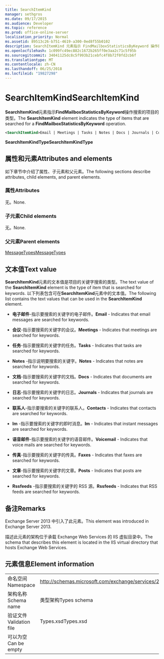 ```yaml
---
title: SearchItemKind
manager: sethgros
ms.date: 09/17/2015
ms.audience: Developer
ms.topic: reference
ms.prod: office-online-server
localization_priority: Normal
ms.assetid: 89513c26-b751-4619-a300-0ed8f55b0102
description: SearchItemKind 元素指示 FindMailboxStatisticsByKeyword 操作搜索的项目的类型。
ms.openlocfilehash: 1c099fc49ec882c1672b265ff0e3aa2c71c5f95b
ms.sourcegitcommit: 34041125dc8c5f993b21cebfc4f8b72f0fd2cb6f
ms.translationtype: MT
ms.contentlocale: zh-CN
ms.lasthandoff: 06/25/2018
ms.locfileid: "19827298"
---
```

# <a name="searchitemkind"></a><span data-ttu-id="6e23a-103">SearchItemKind</span><span class="sxs-lookup"><span data-stu-id="6e23a-103">SearchItemKind</span></span>

<span data-ttu-id="6e23a-104">**SearchItemKind**元素指示**FindMailboxStatisticsByKeyword**操作搜索的项目的类型。</span><span class="sxs-lookup"><span data-stu-id="6e23a-104">The **SearchItemKind** element indicates the type of items that are searched for a **FindMailboxStatisticsByKeyword** operation.</span></span> 
  
```XML
<SearchItemKind>Email | Meetings | Tasks | Notes | Docs | Journals | Contacts | Im | Voicemail | Faxes | Posts | Rssfeeds</SearchItemKind>
```

 <span data-ttu-id="6e23a-105">**SearchItemKindType**</span><span class="sxs-lookup"><span data-stu-id="6e23a-105">**SearchItemKindType**</span></span>
## <a name="attributes-and-elements"></a><span data-ttu-id="6e23a-106">属性和元素</span><span class="sxs-lookup"><span data-stu-id="6e23a-106">Attributes and elements</span></span>

<span data-ttu-id="6e23a-107">如下章节中介绍了属性、子元素和父元素。</span><span class="sxs-lookup"><span data-stu-id="6e23a-107">The following sections describe attributes, child elements, and parent elements.</span></span>
  
### <a name="attributes"></a><span data-ttu-id="6e23a-108">属性</span><span class="sxs-lookup"><span data-stu-id="6e23a-108">Attributes</span></span>

<span data-ttu-id="6e23a-109">无。</span><span class="sxs-lookup"><span data-stu-id="6e23a-109">None.</span></span>
  
### <a name="child-elements"></a><span data-ttu-id="6e23a-110">子元素</span><span class="sxs-lookup"><span data-stu-id="6e23a-110">Child elements</span></span>

<span data-ttu-id="6e23a-111">无。</span><span class="sxs-lookup"><span data-stu-id="6e23a-111">None.</span></span>
  
### <a name="parent-elements"></a><span data-ttu-id="6e23a-112">父元素</span><span class="sxs-lookup"><span data-stu-id="6e23a-112">Parent elements</span></span>

[<span data-ttu-id="6e23a-113">MessageTypes</span><span class="sxs-lookup"><span data-stu-id="6e23a-113">MessageTypes</span></span>](messagetypes.md)
  
## <a name="text-value"></a><span data-ttu-id="6e23a-114">文本值</span><span class="sxs-lookup"><span data-stu-id="6e23a-114">Text value</span></span>

<span data-ttu-id="6e23a-115">**SearchItemKind**元素的文本值是项目的关键字搜索的类型。</span><span class="sxs-lookup"><span data-stu-id="6e23a-115">The text value of the **SearchItemKind** element is the type of item that is searched for keywords.</span></span> <span data-ttu-id="6e23a-116">以下列表包含可在**SearchItemKind**元素中的文本值。</span><span class="sxs-lookup"><span data-stu-id="6e23a-116">The following list contains the text values that can be used in the **SearchItemKind** element.</span></span> 
  
- <span data-ttu-id="6e23a-117">**电子邮件**-指示要搜索的关键字的电子邮件。</span><span class="sxs-lookup"><span data-stu-id="6e23a-117">**Email** - Indicates that email messages are searched for keywords.</span></span> 
    
- <span data-ttu-id="6e23a-118">**会议**-指示要搜索的关键字的会议。</span><span class="sxs-lookup"><span data-stu-id="6e23a-118">**Meetings** - Indicates that meetings are searched for keywords.</span></span> 
    
- <span data-ttu-id="6e23a-119">**任务**-指示要搜索的关键字的任务。</span><span class="sxs-lookup"><span data-stu-id="6e23a-119">**Tasks** - Indicates that tasks are searched for keywords.</span></span> 
    
- <span data-ttu-id="6e23a-120">**Notes** -指示说明要搜索的关键字。</span><span class="sxs-lookup"><span data-stu-id="6e23a-120">**Notes** - Indicates that notes are searched for keywords.</span></span> 
    
- <span data-ttu-id="6e23a-121">**文档**-指示要搜索的关键字的文档。</span><span class="sxs-lookup"><span data-stu-id="6e23a-121">**Docs** - Indicates that documents are searched for keywords.</span></span> 
    
- <span data-ttu-id="6e23a-122">**日志**-指示要搜索的关键字的日志。</span><span class="sxs-lookup"><span data-stu-id="6e23a-122">**Journals** - Indicates that journals are searched for keywords.</span></span> 
    
- <span data-ttu-id="6e23a-123">**联系人**-指示要搜索的关键字的联系人。</span><span class="sxs-lookup"><span data-stu-id="6e23a-123">**Contacts** - Indicates that contacts are searched for keywords.</span></span> 
    
- <span data-ttu-id="6e23a-124">**Im** -指示要搜索的关键字的即时消息。</span><span class="sxs-lookup"><span data-stu-id="6e23a-124">**Im** - Indicates that instant messages are searched for keywords.</span></span> 
    
- <span data-ttu-id="6e23a-125">**语音邮件**-指示要搜索的关键字的语音邮件。</span><span class="sxs-lookup"><span data-stu-id="6e23a-125">**Voicemail** - Indicates that voice mails are searched for keywords.</span></span> 
    
- <span data-ttu-id="6e23a-126">**传真**-指示要搜索的关键字的传真。</span><span class="sxs-lookup"><span data-stu-id="6e23a-126">**Faxes** - Indicates that faxes are searched for keywords.</span></span> 
    
- <span data-ttu-id="6e23a-127">**文章**-指示要搜索的关键字的文章。</span><span class="sxs-lookup"><span data-stu-id="6e23a-127">**Posts** - Indicates that posts are searched for keywords.</span></span> 
    
- <span data-ttu-id="6e23a-128">**Rssfeeds** -指示要搜索的关键字的 RSS 源。</span><span class="sxs-lookup"><span data-stu-id="6e23a-128">**Rssfeeds** - Indicates that RSS feeds are searched for keywords.</span></span> 
    
## <a name="remarks"></a><span data-ttu-id="6e23a-129">备注</span><span class="sxs-lookup"><span data-stu-id="6e23a-129">Remarks</span></span>

<span data-ttu-id="6e23a-130">Exchange Server 2013 中引入了此元素。</span><span class="sxs-lookup"><span data-stu-id="6e23a-130">This element was introduced in Exchange Server 2013.</span></span>
  
<span data-ttu-id="6e23a-131">描述此元素的架构位于承载 Exchange Web Services 的 IIS 虚拟目录中。</span><span class="sxs-lookup"><span data-stu-id="6e23a-131">The schema that describes this element is located in the IIS virtual directory that hosts Exchange Web Services.</span></span>
  
## <a name="element-information"></a><span data-ttu-id="6e23a-132">元素信息</span><span class="sxs-lookup"><span data-stu-id="6e23a-132">Element information</span></span>

|||
|:-----|:-----|
|<span data-ttu-id="6e23a-133">命名空间</span><span class="sxs-lookup"><span data-stu-id="6e23a-133">Namespace</span></span>  <br/> |http://schemas.microsoft.com/exchange/services/2006/types  <br/> |
|<span data-ttu-id="6e23a-134">架构名称</span><span class="sxs-lookup"><span data-stu-id="6e23a-134">Schema name</span></span>  <br/> |<span data-ttu-id="6e23a-135">类型架构</span><span class="sxs-lookup"><span data-stu-id="6e23a-135">Types schema</span></span>  <br/> |
|<span data-ttu-id="6e23a-136">验证文件</span><span class="sxs-lookup"><span data-stu-id="6e23a-136">Validation file</span></span>  <br/> |<span data-ttu-id="6e23a-137">Types.xsd</span><span class="sxs-lookup"><span data-stu-id="6e23a-137">Types.xsd</span></span>  <br/> |
|<span data-ttu-id="6e23a-138">可以为空</span><span class="sxs-lookup"><span data-stu-id="6e23a-138">Can be empty</span></span>  <br/> ||
   

